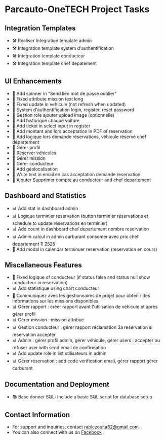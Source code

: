 # Parcauto-OneTECH Project Tasks

## Integration Templates
- 🛠️ Realiser Integration template admin
- 🛠️ Integration template system d'authentification
- 🛠️ Integration template conducteur
- 🛠️ Integration template chef depatement

## UI Enhancements
- 🔄 Add spinner in "Send lien mot de passe oublier"
- 🐞 Fixed attribute mission text long
- 🐞 Fixed update in vehicule (not refresh when updated)
- 🎨 System d'authentification login, register, reset password
- 🎨 Gestion role ajouter upload image (optionnelle)
- 🎨 Add historique chaque voiture
- 🎨 Add ticket in select input in register
- 🎨 Add montant and lors acceptation in PDF of reservation
- 🎨 Add logique lors demande réservations, véhicule réservé chef département
- 🎨 Gérer profil
- 🎨 Réserver véhicules
- 🎨 Gérer mission
- 🎨 Gérer conducteur
- 🎨 Add géolocalisation
- 📧 Write text in email en cas acceptation demande reservation
- 📧 Ajouter Supprimer compte au conducteur and chef departement

## Dashboard and Statistics
- 📊 Add stat in dashboard admin
- 📊 Logique terminier reservation (button terminier réservations et schedule to update réservations en terminier)
- 📊 Add count in dashboard chef departement nombre reservation
- 📊 Admin calcul in admin carburant consomer avec prix chef departement 1l 2525
- 📅 Add modal in calendar terminuer reservation (reservation en cours)

## Miscellaneous Features
- 🐞 Fixed logique of conducteur (if status false and status null show conducteur in reservation)
- 📊 Add statistique using chart conducteur
- 📧 Communiquez avec les gestionnaires de projet pour obtenir des informations sur les missions disponibles
- 📊 Gérer rapport : créer rapport avant l'utilisation de véhicule et après gérer profil
- 📊 Gérer mission : mission attribué
- 📊 Gestion conducteur : gérer rapport réclamation 3a reservation si reservation accepter
- 📊 Admin : gérer profil admin, gérer véhicule, gérer users : accepter ou refuser user with send email de confirmation
- 📊 Add update role in list utilisateurs in admin
- 📊 Gérer réservation : add code verification email, gérer rapport gérer carburant

## Documentation and Deployment
- 📚 Base donner SQL: Include a basic SQL script for database setup

## Contact Information
- For support and inquiries, contact [rabiezouita82@gmail.com](mailto:rabiezouita82@gmail.com).
 - You can also connect with us on [Facebook](https://www.facebook.com/rabie.zouita.37/) <i class="fab fa-facebook"></i>.
